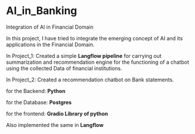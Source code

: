 # AI_in_Banking
Integration of AI in Financial Domain


In this project, I have tried to integrate the emerging concept of AI and its applications in the Financial Domain.

In Project_1: Created a simple **Langflow pipeline** for carrying out summarization and recommendation engine for the functioning of a chatbot using the collected Data of financial institutions.

In Project_2: Created a recommendation chatbot on Bank statements.

for the Backend: **Python**

for the Database: **Postgres**

for the frontend: **Gradio Library of python**

Also implemented the same in **Langflow**
